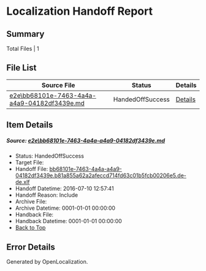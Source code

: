 # <a name='report-top'></a> Localization Handoff Report

## Summary
 Total Files | 1

## File List
 Source File | Status | Details 
 ----------- | ------ | ------- 
 [e2e\bb68101e-7463-4a4a-a4a9-04182df3439e.md](https://github.com/OpenLocalizationTestOrg/oltest/blob/3ee79cd650b171f766385f6bc2cbfc96b764eef3/e2e/bb68101e-7463-4a4a-a4a9-04182df3439e.md) | HandedOffSuccess | [Details](#1253032f2f7c5644b6e0ef690377de937e780a386)

## Item Details
##### <a name='1253032f2f7c5644b6e0ef690377de937e780a386'></a> Source: [e2e\bb68101e-7463-4a4a-a4a9-04182df3439e.md](https://github.com/OpenLocalizationTestOrg/oltest/blob/3ee79cd650b171f766385f6bc2cbfc96b764eef3/e2e/bb68101e-7463-4a4a-a4a9-04182df3439e.md)
* Status: HandedOffSuccess
* Target File: 
* Handoff File: [bb68101e-7463-4a4a-a4a9-04182df3439e.b81a855a62a2afeccd714fd63c01b5fcb00206e5.de-de.xlf](https://github.com/OpenLocalizationTestOrg/olhandoff-e2e/blob/82024d20024c00af9c3582b05c20fce08865c41d/ol-handoff/OpenLocalizationTestOrg/oltest-dede-fly/ci/ht/bb68101e-7463-4a4a-a4a9-04182df3439e.b81a855a62a2afeccd714fd63c01b5fcb00206e5.de-de.xlf)
* Handoff Datetime: 2016-07-10 12:57:41
* Handoff Reason: Include
* Archive File: 
* Archive Datetime: 0001-01-01 00:00:00
* Handback File: 
* Handback Datetime: 0001-01-01 00:00:00
* [Back to Top](#report-top)


## Error Details

Generated by OpenLocalization.

